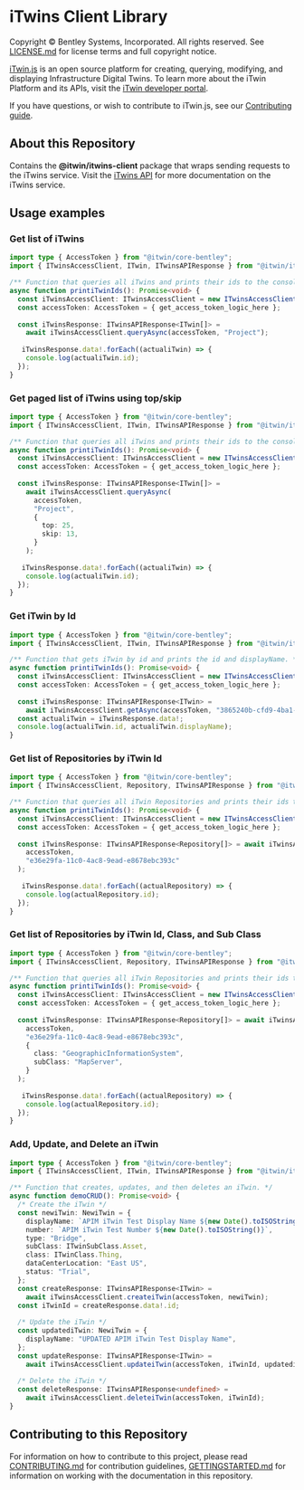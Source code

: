 # iTwins Client Library

Copyright © Bentley Systems, Incorporated. All rights reserved. See [LICENSE.md](./LICENSE.md) for license terms and full copyright notice.

[iTwin.js](http://www.itwinjs.org) is an open source platform for creating, querying, modifying, and displaying Infrastructure Digital Twins. To learn more about the iTwin Platform and its APIs, visit the [iTwin developer portal](https://developer.bentley.com/).

If you have questions, or wish to contribute to iTwin.js, see our [Contributing guide](./CONTRIBUTING.md).

## About this Repository

Contains the **@itwin/itwins-client** package that wraps sending requests to the iTwins service. Visit the [iTwins API](https://developer.bentley.com/apis/itwins/) for more documentation on the iTwins service.

## Usage examples

### Get list of iTwins
```typescript
import type { AccessToken } from "@itwin/core-bentley";
import { ITwinsAccessClient, ITwin, ITwinsAPIResponse } from "@itwin/itwins-client";

/** Function that queries all iTwins and prints their ids to the console. */
async function printiTwinIds(): Promise<void> {
  const iTwinsAccessClient: ITwinsAccessClient = new ITwinsAccessClient();
  const accessToken: AccessToken = { get_access_token_logic_here };
  
  const iTwinsResponse: ITwinsAPIResponse<ITwin[]> =
    await iTwinsAccessClient.queryAsync(accessToken, "Project");
    
   iTwinsResponse.data!.forEach((actualiTwin) => {
    console.log(actualiTwin.id);
  });
}
```

### Get paged list of iTwins using top/skip
```typescript
import type { AccessToken } from "@itwin/core-bentley";
import { ITwinsAccessClient, ITwin, ITwinsAPIResponse } from "@itwin/itwins-client";

/** Function that queries all iTwins and prints their ids to the console. */
async function printiTwinIds(): Promise<void> {
  const iTwinsAccessClient: ITwinsAccessClient = new ITwinsAccessClient();
  const accessToken: AccessToken = { get_access_token_logic_here };
  
  const iTwinsResponse: ITwinsAPIResponse<ITwin[]> =
    await iTwinsAccessClient.queryAsync(
      accessToken, 
      "Project",
      {
        top: 25,
        skip: 13,
      }
    );
    
   iTwinsResponse.data!.forEach((actualiTwin) => {
    console.log(actualiTwin.id);
  });
}
```

### Get iTwin by Id
```typescript
import type { AccessToken } from "@itwin/core-bentley";
import { ITwinsAccessClient, ITwin, ITwinsAPIResponse } from "@itwin/itwins-client";

/** Function that gets iTwin by id and prints the id and displayName. */
async function printiTwinIds(): Promise<void> {
  const iTwinsAccessClient: ITwinsAccessClient = new ITwinsAccessClient();
  const accessToken: AccessToken = { get_access_token_logic_here };
  
  const iTwinsResponse: ITwinsAPIResponse<ITwin> =
    await iTwinsAccessClient.getAsync(accessToken, "3865240b-cfd9-4ba1-a9e5-65e8813d006b");
  const actualiTwin = iTwinsResponse.data!;
  console.log(actualiTwin.id, actualiTwin.displayName);
}
```

### Get list of Repositories by iTwin Id
```typescript
import type { AccessToken } from "@itwin/core-bentley";
import { ITwinsAccessClient, Repository, ITwinsAPIResponse } from "@itwin/itwins-client";

/** Function that queries all iTwin Repositories and prints their ids to the console. */
async function printiTwinIds(): Promise<void> {
  const iTwinsAccessClient: ITwinsAccessClient = new ITwinsAccessClient();
  const accessToken: AccessToken = { get_access_token_logic_here };
  
  const iTwinsResponse: ITwinsAPIResponse<Repository[]> = await iTwinsAccessClient.queryRepositoriesAsync(
    accessToken,
    "e36e29fa-11c0-4ac8-9ead-e8678ebc393c"
  );
    
   iTwinsResponse.data!.forEach((actualRepository) => {
    console.log(actualRepository.id);
  });
}
```

### Get list of Repositories by iTwin Id, Class, and Sub Class
```typescript
import type { AccessToken } from "@itwin/core-bentley";
import { ITwinsAccessClient, Repository, ITwinsAPIResponse } from "@itwin/itwins-client";

/** Function that queries all iTwin Repositories and prints their ids to the console. */
async function printiTwinIds(): Promise<void> {
  const iTwinsAccessClient: ITwinsAccessClient = new ITwinsAccessClient();
  const accessToken: AccessToken = { get_access_token_logic_here };
  
  const iTwinsResponse: ITwinsAPIResponse<Repository[]> = await iTwinsAccessClient.queryRepositoriesAsync(
    accessToken,
    "e36e29fa-11c0-4ac8-9ead-e8678ebc393c",
    {
      class: "GeographicInformationSystem",
      subClass: "MapServer",
    }
  );
    
   iTwinsResponse.data!.forEach((actualRepository) => {
    console.log(actualRepository.id);
  });
}
```

### Add, Update, and Delete an iTwin
```typescript
import type { AccessToken } from "@itwin/core-bentley";
import { ITwinsAccessClient, ITwin, ITwinsAPIResponse } from "@itwin/itwins-client";

/** Function that creates, updates, and then deletes an iTwin. */
async function demoCRUD(): Promise<void> {
  /* Create the iTwin */
  const newiTwin: NewiTwin = {
    displayName: `APIM iTwin Test Display Name ${new Date().toISOString()}`,
    number: `APIM iTwin Test Number ${new Date().toISOString()}`,
    type: "Bridge",
    subClass: ITwinSubClass.Asset,
    class: ITwinClass.Thing,
    dataCenterLocation: "East US",
    status: "Trial",
  };
  const createResponse: ITwinsAPIResponse<ITwin> =
    await iTwinsAccessClient.createiTwin(accessToken, newiTwin);
  const iTwinId = createResponse.data!.id;
  
  /* Update the iTwin */
  const updatediTwin: NewiTwin = {
    displayName: "UPDATED APIM iTwin Test Display Name",
  };
  const updateResponse: ITwinsAPIResponse<ITwin> =
    await iTwinsAccessClient.updateiTwin(accessToken, iTwinId, updatediTwin);
    
  /* Delete the iTwin */
  const deleteResponse: ITwinsAPIResponse<undefined> =
    await iTwinsAccessClient.deleteiTwin(accessToken, iTwinId);
}
```

## Contributing to this Repository

For information on how to contribute to this project, please read [CONTRIBUTING.md](CONTRIBUTING.md) for contribution guidelines, [GETTINGSTARTED.md](GETTINGSTARTED.md) for information on working with the documentation in this repository.
